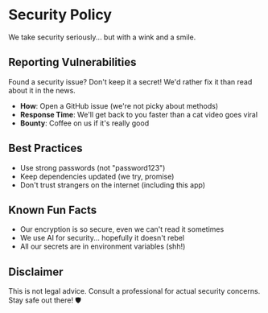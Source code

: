 # Security Policy

We take security seriously... but with a wink and a smile.

## Reporting Vulnerabilities

Found a security issue? Don't keep it a secret! We'd rather fix it than read about it in the news.

- **How**: Open a GitHub issue (we're not picky about methods)
- **Response Time**: We'll get back to you faster than a cat video goes viral
- **Bounty**: Coffee on us if it's really good

## Best Practices

- Use strong passwords (not "password123")
- Keep dependencies updated (we try, promise)
- Don't trust strangers on the internet (including this app)

## Known Fun Facts

- Our encryption is so secure, even we can't read it sometimes
- We use AI for security... hopefully it doesn't rebel
- All our secrets are in environment variables (shh!)

## Disclaimer

This is not legal advice. Consult a professional for actual security concerns. Stay safe out there! 🛡️